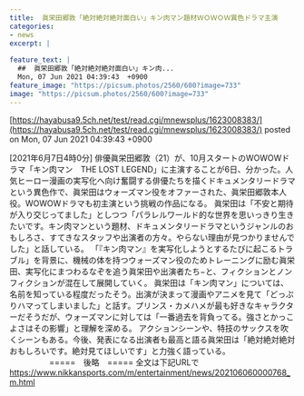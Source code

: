 ```yaml
---
title:  眞栄田郷敦「絶対絶対絶対面白い」キン肉マン題材ＷＯＷＯＷ異色ドラマ主演  
categories:
- news
excerpt: |
  
feature_text: |
  ##  眞栄田郷敦「絶対絶対絶対面白い」キン肉...
  Mon, 07 Jun 2021 04:39:43  +0900
feature_image: "https://picsum.photos/2560/600?image=733"
image: "https://picsum.photos/2560/600?image=733"
---
```


[https://hayabusa9.5ch.net/test/read.cgi/mnewsplus/1623008383/](https://hayabusa9.5ch.net/test/read.cgi/mnewsplus/1623008383/)
posted on Mon, 07 Jun 2021 04:39:43  +0900

<!--more-->

[2021年6月7日4時0分] 俳優眞栄田郷敦（21）が、10月スタートのWOWOWドラマ「キン肉マン　THE LOST LEGEND」に主演することが6日、分かった。人気ヒーロー漫画の実写化へ向け奮闘する俳優たちを描くドキュメンタリードラマという異色作で、眞栄田はウォーズマン役をオファーされた、眞栄田郷敦本人役。WOWOWドラマも初主演という挑戦の作品になる。 眞栄田は「不安と期待が入り交じってました」としつつ「パラレルワールド的な世界を思いっきり生きたいです。キン肉マンという題材、ドキュメンタリードラマというジャンルのおもしろさ、すてきなスタッフや出演者の方々。やらない理由が見つかりませんでした」と話している。 「『キン肉マン』を実写化しようとするたびに起こるトラブル」を背景に、機械の体を持つウォーズマン役のためトレーニングに励む眞栄田、実写化にまつわるなぞを追う眞栄田や出演者たち−と、フィクションとノンフィクションが混在して展開していく。 眞栄田は「キン肉マン」については、名前を知っている程度だったそう。出演が決まって漫画やアニメを見て「どっぷりハマってしまいました」と話す。プリンス・カメハメが最も好きなキャラクターだそうだが、ウォーズマンに対しては「一番過去を背負ってる。強さとかっこよさはその影響」と理解を深める。 アクションシーンや、特技のサックスを吹くシーンもある。今後、発表になる出演者も最高と語る眞栄田は「絶対絶対絶対おもしろいです。絶対見てほしいです」と力強く語っている。 　　　　　=====　後略　===== 全文は下記URLで https://www.nikkansports.com/m/entertainment/news/202106060000768_m.html
